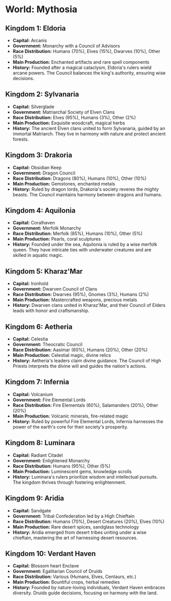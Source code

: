 
# World: Mythosia

## Kingdom 1: Eldoria
- **Capital:** Arcanis
- **Government:** Monarchy with a Council of Advisors
- **Race Distribution:** Humans (70%), Elves (15%), Dwarves (10%), Other (5%)
- **Main Production:** Enchanted artifacts and rare spell components
- **History:** Founded after a magical cataclysm, Eldoria's rulers wield arcane powers. The Council balances the king's authority, ensuring wise decisions.

## Kingdom 2: Sylvanaria
- **Capital:** Silverglade
- **Government:** Matriarchal Society of Elven Clans
- **Race Distribution:** Elves (95%), Humans (3%), Other (2%)
- **Main Production:** Exquisite woodcraft, magical herbs
- **History:** The ancient Elven clans united to form Sylvanaria, guided by an immortal Matriarch. They live in harmony with nature and protect ancient forests.

## Kingdom 3: Drakoria
- **Capital:** Obsidian Keep
- **Government:** Dragon Council
- **Race Distribution:** Dragons (80%), Humans (10%), Other (10%)
- **Main Production:** Gemstones, enchanted metals
- **History:** Ruled by dragon lords, Drakoria's society reveres the mighty beasts. The Council maintains harmony between dragons and humans.

## Kingdom 4: Aquilonia
- **Capital:** Coralhaven
- **Government:** Merfolk Monarchy
- **Race Distribution:** Merfolk (85%), Humans (10%), Other (5%)
- **Main Production:** Pearls, coral sculptures
- **History:** Founded under the sea, Aquilonia is ruled by a wise merfolk queen. They have intricate ties with underwater creatures and are skilled in aquatic magic.

## Kingdom 5: Kharaz'Mar
- **Capital:** Ironhold
- **Government:** Dwarven Council of Clans
- **Race Distribution:** Dwarves (95%), Gnomes (3%), Humans (2%)
- **Main Production:** Mastercrafted weapons, precious metals
- **History:** Dwarven clans united in Kharaz'Mar, and their Council of Elders leads with honor and craftsmanship.

## Kingdom 6: Aetheria
- **Capital:** Celestia
- **Government:** Theocratic Council
- **Race Distribution:** Aasimar (60%), Humans (20%), Other (20%)
- **Main Production:** Celestial magic, divine relics
- **History:** Aetheria's leaders claim divine guidance. The Council of High Priests interprets the divine will and guides the nation's actions.

## Kingdom 7: Infernia
- **Capital:** Volcanium
- **Government:** Fire Elemental Lords
- **Race Distribution:** Fire Elementals (60%), Salamanders (20%), Other (20%)
- **Main Production:** Volcanic minerals, fire-related magic
- **History:** Ruled by powerful Fire Elemental Lords, Infernia harnesses the power of the earth's core for their society's prosperity.

## Kingdom 8: Luminara
- **Capital:** Radiant Citadel
- **Government:** Enlightened Monarchy
- **Race Distribution:** Humans (95%), Other (5%)
- **Main Production:** Luminescent gems, knowledge scrolls
- **History:** Luminara's rulers prioritize wisdom and intellectual pursuits. The kingdom thrives through fostering enlightenment.

## Kingdom 9: Aridia
- **Capital:** Sandgate
- **Government:** Tribal Confederation led by a High Chieftain
- **Race Distribution:** Humans (70%), Desert Creatures (20%), Elves (10%)
- **Main Production:** Rare desert spices, sandglass technology
- **History:** Aridia emerged from desert tribes uniting under a wise chieftain, mastering the art of harnessing desert resources.

## Kingdom 10: Verdant Haven
- **Capital:** Blossom heart Enclave
- **Government:** Egalitarian Council of Druids
- **Race Distribution:** Various (Humans, Elves, Centaurs, etc.)
- **Main Production:** Bountiful crops, herbal remedies
- **History:** Founded by nature-loving individuals, Verdant Haven embraces diversity. Druids guide decisions, focusing on harmony with the land.

